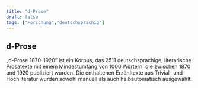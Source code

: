 ```yaml
---
title: "d-Prose"
draft: false
tags: ["Forschung","deutschsprachig"]
---
```

## d-Prose
„d-Prose 1870-1920” ist ein Korpus, das 2511 deutschsprachige, literarische Prosatexte mit einem Mindestumfang von 1000 Wörtern, die zwischen 1870 und 1920 publiziert wurden. Die enthaltenen Erzähltexte aus Trivial- und Hochliteratur wurden sowohl manuell als auch halbautomatisch ausgewählt. 
